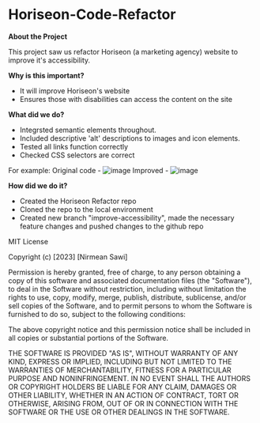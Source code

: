 # Horiseon-Code-Refactor

**About the Project**

This project saw us refactor Horiseon (a marketing agency) website to improve it's accessibility.

**Why is this important?**
- It will improve Horiseon's website 
- Ensures those with disabilities can access the content on the site

**What did we do?**
- Integrsted semantic elements throughout.
- Included descriptive 'alt' descriptions to images and icon elements.
- Tested all links function correctly
- Checked CSS selectors are correct

For example:
Original code -
![image](https://github.com/Nirmean/Horiseon-Code-Refactor/assets/149950638/2b5a1460-edc2-41a2-ba69-21a5952b9ed7)
Improved - 
![image](https://github.com/Nirmean/Horiseon-Code-Refactor/assets/149950638/3fb7c2f0-3b27-488c-a94c-6c307a4ce320)

**How did we do it?**
- Created the Horiseon Refactor repo
- Cloned the repo to the local environment
- Created new branch "improve-accessibility", made the necessary feature changes and pushed changes to the github repo

MIT License

Copyright (c) [2023] [Nirmean Sawi]

Permission is hereby granted, free of charge, to any person obtaining a copy
of this software and associated documentation files (the "Software"), to deal
in the Software without restriction, including without limitation the rights
to use, copy, modify, merge, publish, distribute, sublicense, and/or sell
copies of the Software, and to permit persons to whom the Software is
furnished to do so, subject to the following conditions:

The above copyright notice and this permission notice shall be included in all
copies or substantial portions of the Software.

THE SOFTWARE IS PROVIDED "AS IS", WITHOUT WARRANTY OF ANY KIND, EXPRESS OR
IMPLIED, INCLUDING BUT NOT LIMITED TO THE WARRANTIES OF MERCHANTABILITY,
FITNESS FOR A PARTICULAR PURPOSE AND NONINFRINGEMENT. IN NO EVENT SHALL THE
AUTHORS OR COPYRIGHT HOLDERS BE LIABLE FOR ANY CLAIM, DAMAGES OR OTHER
LIABILITY, WHETHER IN AN ACTION OF CONTRACT, TORT OR OTHERWISE, ARISING FROM,
OUT OF OR IN CONNECTION WITH THE SOFTWARE OR THE USE OR OTHER DEALINGS IN THE
SOFTWARE.
